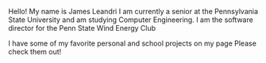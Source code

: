 Hello! My name is James Leandri
I am currently a senior at the Pennsylvania State University and am studying Computer Engineering.
I am the software director for the Penn State Wind Energy Club

I have some of my favorite personal and school projects on my page
Please check them out!
